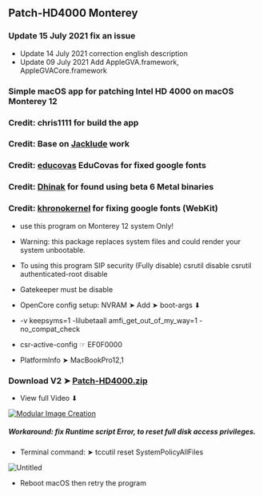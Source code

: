 ## Patch-HD4000 Monterey 

### Update 15 July 2021 fix an issue
- Update 14 July 2021 correction english description
- Update 09 July 2021 Add AppleGVA.framework, AppleGVACore.framework

### Simple macOS app for patching Intel HD 4000 on macOS Monterey 12

### Credit: chris1111 for build the app
### Credit: Base on [Jacklude](https://github.com/jacklukem) work
### Credit: [educovas](https://github.com/educovas) EduCovas for fixed google fonts
### Credit: [Dhinak](https://github.com/DhinakG) for found using beta 6 Metal binaries
### Credit: [khronokernel](https://github.com/khronokernel) for fixing google fonts (WebKit)
- use this program on Monterey 12 system Only!
- Warning: this package replaces system files and could render your system unbootable.
- To using this program SIP security (Fully disable) csrutil disable csrutil authenticated-root disable 
- Gatekeeper must be disable

- OpenCore config setup: NVRAM ➤ Add ➤ boot-args ⬇︎
- -v keepsyms=1 -lilubetaall amfi_get_out_of_my_way=1 -no_compat_check
- csr-active-config ☞ EF0F0000 

- PlatformInfo ➤ MacBookPro12,1

### Download V2 ➤ [Patch-HD4000.zip](https://github.com/chris1111/Patch-HD4000-Monterey/releases/tag/V2)

- View full Video ⬇︎

[![Modular Image Creation](https://user-images.githubusercontent.com/6248794/118173318-6a820080-b3fb-11eb-9ba5-203165fb6f26.png)](https://youtu.be/JnMh_icnYpw)

##### Workaround: fix Runtime script Error, to reset full disk access privileges.
- Terminal command: ➤  tccutil reset SystemPolicyAllFiles

![Untitled](https://user-images.githubusercontent.com/6248794/123511992-d7bbbf00-d652-11eb-82c1-e9aae4c1873e.png)

- Reboot macOS then retry the program



 

